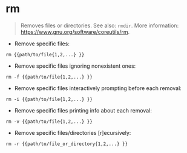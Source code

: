 # rm

> Removes files or directories.
> See also: `rmdir`.
> More information: <https://www.gnu.org/software/coreutils/rm>.

- Remove specific files:

`rm {{path/to/file{1,2,...} }}`

- Remove specific files ignoring nonexistent ones:

`rm -f {{path/to/file{1,2,...} }}`

- Remove specific files interactively prompting before each removal:

`rm -i {{path/to/file{1,2,...} }}`

- Remove specific files printing info about each removal:

`rm -v {{path/to/file{1,2,...} }}`

- Remove specific files/directories [r]ecursively:

`rm -r {{path/to/file_or_directory{1,2,...} }}`
